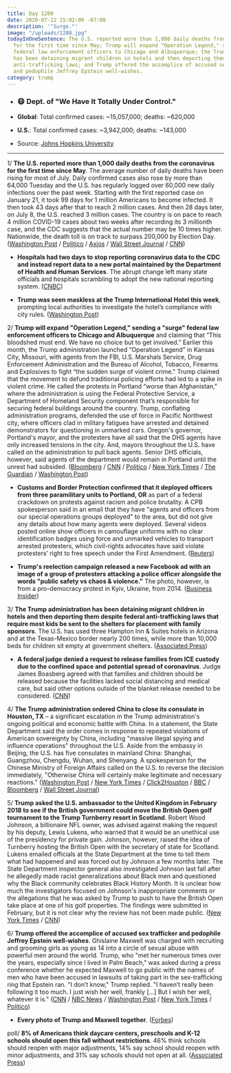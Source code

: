 ```yaml
---
title: Day 1280
date: 2020-07-22 15:02:00 -07:00
description: '"Surge."'
image: "/uploads/1280.jpg"
todayInOneSentence: The U.S. reported more than 1,000 daily deaths from the coronavirus
  for the first time since May; Trump will expand "Operation Legend," sending a "surge"
  federal law enforcement officers to Chicago and Albuquerque; the Trump administration
  has been detaining migrant children in hotels and then deporting them despite federal
  anti-trafficking laws; and Trump offered the accomplice of accused sex trafficker
  and pedophile Jeffrey Epstein well-wishes.
category: trump
---
```


* ### 😷 Dept. of "We Have It Totally Under Control."

* **Global**: Total confirmed cases: \~15,057,000; deaths: \~620,000

* **U.S.**: Total confirmed cases: \~3,942,000; deaths: \~143,000

* Source: [Johns Hopkins University](https://coronavirus.jhu.edu/map.html)

---

1/ **The U.S. reported more than 1,000 daily deaths from the coronavirus for the first time since May**. The average number of daily deaths have been rising for most of July. Daily confirmed cases also rose by more than 64,000 Tuesday and the U.S. has regularly logged over 60,000 new daily infections over the past week. Starting with the first reported case on January 21, it took 99 days for 1 million Americans to become infected. It then took 43 days after that to reach 2 million cases. And then 28 days later, on July 8, the U.S. reached 3 million cases. The country is on pace to reach 4 million COVID-19 cases about two weeks after recording its 3 millionth case, and the CDC suggests that the actual number may be 10 times higher. Nationwide, the death toll is on track to surpass 200,000 by Election Day. ([Washington Post](https://www.washingtonpost.com/nation/2020/07/21/covid-live-updates-us/) / [Politico](https://www.politico.com/news/2020/07/21/americas-daily-virus-death-toll-passes-1-000-again-376973) / [Axios](https://www.axios.com/coronavirus-deaths-thousand-may-a10e174a-9cdc-4148-93e1-dfe55c1f03e4.html) / [Wall Street Journal](https://www.wsj.com/articles/coronavirus-latest-news-07-22-2020-11595406312) / [CNN](https://www.cnn.com/2020/07/22/health/us-coronavirus-wednesday/index.html))

* **Hospitals had two days to stop reporting coronavirus data to the CDC and instead report data to a new portal maintained by the Department of Health and Human Services**. The abrupt change left many state officials and hospitals scrambling to adopt the new national reporting system. ([CNBC](https://www.cnbc.com/2020/07/22/us-hospitals-scramble-to-adopt-new-hhs-coronavirus-data-system-some-states-see-data-blackout.html))

* **Trump was seen maskless at the Trump International Hotel this week**, prompting local authorities to investigate the hotel’s compliance with city rules. ([Washington Post](https://www.washingtonpost.com/local/dc-politics/trump-hotel-coronavirus-masks/2020/07/22/47b5b702-cc36-11ea-b0e3-d55bda07d66a_story.html))

2/ **Trump will expand "Operation Legend," sending a "surge" federal law enforcement officers to Chicago and Albuquerque** and claiming that “This bloodshed must end. We have no choice but to get involved.” Earlier this month, the Trump administration launched “Operation Legend” in Kansas City, Missouri, with agents from the FBI, U.S. Marshals Service, Drug Enforcement Administration and the Bureau of Alcohol, Tobacco, Firearms and Explosives to fight “the sudden surge of violent crime." Trump claimed that the movement to defund traditional policing efforts had led to a spike in violent crime. He called the protests in Portland “worse than Afghanistan," where the administration is using the Federal Protective Service, a Department of Homeland Security component that’s responsible for securing federal buildings around the country. Trump, conflating administration programs, defended the use of force in Pacific Northwest city, where officers clad in military fatigues have arrested and detained demonstrators for questioning in unmarked cars. Oregon's governor, Portland's mayor, and the protesters have all said that the DHS agents have only increased tensions in the city. And, mayors throughout the U.S. have called on the administration to pull back agents. Senior DHS officials, however, said agents of the department would remain in Portland until the unrest had subsided. ([Bloomberg](https://www.bloomberg.com/news/articles/2020-07-22/trump-to-send-agents-to-chicago-albuquerque-setting-up-clash?sref=MIBMEEoj) / [CNN](https://www.cnn.com/2020/07/22/politics/donald-trump-federal-law-enforcement-chicago-albuquerque/index.html) / [Politico](https://www.politico.com/news/2020/07/21/trump-federal-force-cities-377273) / [New York Times](https://www.nytimes.com/2020/07/21/us/politics/homeland-security-portland-oregon.html) / [The Guardian](https://www.theguardian.com/us-news/live/2020/jul/22/coronavirus-us-live-news-trump-pandemic-get-worse-briefing-updates?page=with:block-5f189b258f08f2d75cbbfabe#block-5f189b258f08f2d75cbbfabe) / [Washington Post](https://www.washingtonpost.com/nation/2020/07/22/portland-moms-protests/))

* **Customs and Border Protection confirmed that it deployed officers from three paramilitary units to Portland, OR** as part of a federal crackdown on protests against racism and police brutality. A CPB spokesperson said in an email that they have "agents and officers from our special operations groups deployed" to the area, but did not give any details about how many agents were deployed. Several videos posted online show officers in camouflage uniforms with no clear identification badges using force and unmarked vehicles to transport arrested protesters, which civil-rights advocates have said violate protesters’ right to free speech under the First Amendment. ([Reuters](https://www.reuters.com/article/us-global-race-protests-agents-idUSKCN24M2RL))

* **Trump's reelection campaign released a new Facebook ad with an image of a group of protesters attacking a police officer alongside the words "public safety vs chaos & violence."** The photo, however, is from a pro-democracy protest in Kyiv, Ukraine, from 2014. ([Business Insider](https://www.businessinsider.com/trump-campaign-ad-police-officer-attacked-2014-ukraine-protests-2020-7))

3/ **The Trump administration has been detaining migrant children in hotels and then deporting them despite federal anti-trafficking laws that require most kids be sent to the shelters for placement with family sponsors**. The U.S. has used three Hampton Inn & Suites hotels in Arizona and at the Texas-Mexico border nearly 200 times, while more than 10,000 beds for children sit empty at government shelters. ([Associated Press](https://apnews.com/c9b671b206060f2e9654f0a4eaeb6388))

* **A federal judge denied a request to release families from ICE custody due to the confined space and potential spread of coronavirus**. Judge James Boasberg agreed with that families and children should be released because the facilities lacked social distancing and medical care, but said other options outside of the blanket release needed to be considered. ([CNN](https://www.cnn.com/2020/07/22/politics/immigration-detention-coronavirus/index.html))

4/ **The Trump administration ordered China to close its consulate in Houston, TX** – a significant escalation in the Trump administration's ongoing political and economic battle with China. In a statement, the State Department said the order comes in response to repeated violations of American sovereignty by China, including "massive illegal spying and influence operations" throughout the U.S. Aside from the embassy in Beijing, the U.S. has five consulates in mainland China: Shanghai, Guangzhou, Chengdu, Wuhan, and Shenyang. A spokesperson for the Chinese Ministry of Foreign Affairs called on the U.S. to reverse the decision immediately, "Otherwise China will certainly make legitimate and necessary reactions." ([Washington Post](https://www.washingtonpost.com/world/asia_pacific/china-vows-to-retaliate-after-us-orders-closure-its-consulate-in-houston/2020/07/22/41e5c6ea-cbf1-11ea-99b0-8426e26d203b_story.html) / [New York Times](https://www.nytimes.com/2020/07/22/world/asia/us-china-houston-consulate.html) / [Click2Houston](https://www.click2houston.com/news/local/2020/07/22/houston-fire-and-police-responding-to-reports-of-documents-being-burned-at-consulate-general-of-china/) / [BBC](https://www.bbc.com/news/world-us-canada-53497193) / [Bloomberg](https://www.bloomberg.com/news/articles/2020-07-22/u-s-asked-china-to-close-houston-consulate-top-editor-hu-says?sref=MIBMEEoj) / [Wall Street Journal](https://www.wsj.com/articles/china-u-s-ordered-us-to-close-our-houston-consulate-11595407075?mod=djemalertNEWS))

5/ **Trump asked the U.S. ambassador to the United Kingdom in February 2018 to see if the British government could move the British Open golf tournament to the Trump Turnberry resort in Scotland**. Robert Wood Johnson, a billionaire NFL owner, was advised against making the request by his deputy, Lewis Lukens, who warned that it would be an unethical use of the presidency for private gain. Johnson, however, raised the idea of Turnberry hosting the British Open with the secretary of state for Scotland. Lukens emailed officials at the State Department at the time to tell them what had happened and was forced out by Johnson a few months later. The State Department inspector general also investigated Johnson last fall after he allegedly made racist generalizations about Black men and questioned why the Black community celebrates Black History Month. It is unclear how much the investigators focused on Johnson's inappropriate comments or the allegations that he was asked by Trump to push to have the British Open take place at one of his golf properties. The findings were submitted in February, but it is not clear why the review has not been made public. ([New York Times](https://www.nytimes.com/2020/07/21/world/europe/trump-british-open.html) / [CNN](https://www.cnn.com/2020/07/22/politics/woody-johnson-oig-report))

6/ **Trump offered the accomplice of accused sex trafficker and pedophile Jeffrey Epstein well-wishes**. Ghislaine Maxwell was charged with recruiting and grooming girls as young as 14 into a circle of sexual abuse with powerful men around the world. Trump, who "met her numerous times over the years, especially since I lived in Palm Beach," was asked during a press conference whether he expected Maxwell to go public with the names of men who have been accused in lawsuits of taking part in the sex-trafficking ring that Epstein ran. "I don’t know," Trump replied. "I haven’t really been following it too much. I just wish her well, frankly \[...\] But I wish her well, whatever it is." ([CNN](https://www.cnn.com/videos/politics/2020/07/21/ghislaine-maxwell-trump-acosta-bts-vpx.cnn) / [NBC News](https://www.nbcnews.com/politics/donald-trump/i-wish-her-well-trump-accused-sex-trafficker-ghislaine-maxwell-n1234545) / [Washington Post](https://www.washingtonpost.com/politics/trump-says-of-jeffrey-epsteins-partner-ghislaine-maxwell-i-wish-her-well/2020/07/21/dbc8df84-cba3-11ea-91f1-28aca4d833a0_story.html) / [New York Times](https://www.nytimes.com/2020/07/21/nyregion/trump-ghislaine-maxwell-jeffrey-epstein.html) / [Politico](https://www.politico.com/news/2020/07/21/trump-ghislaine-maxwell-376820))

* **Every photo of Trump and Maxwell together**. ([Forbes](https://www.forbes.com/sites/lisettevoytko/2020/07/21/heres-every-time-donald-trump-and-ghislaine-maxwell-have-been-photographed-together/#64bb8b66183d))

poll/ **8% of Americans think daycare centers, preschools and K-12 schools should open this fall without restrictions**. 46% think schools should reopen with major adjustments, 14% say school should reopen with minor adjustments, and 31% say schools should not open at all. ([Associated Press](https://apnews.com/b133f482b2eba88f8bd733e2d15d13ae))